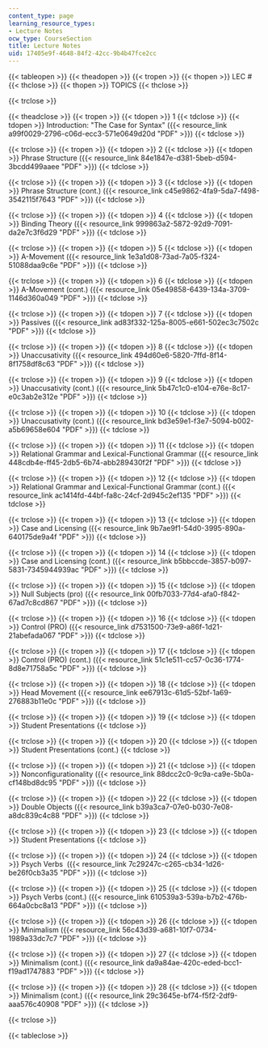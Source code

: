 ```yaml
---
content_type: page
learning_resource_types:
- Lecture Notes
ocw_type: CourseSection
title: Lecture Notes
uid: 17405e9f-4648-84f2-42cc-9b4b47fce2cc
---
```


{{< tableopen >}}
{{< theadopen >}}
{{< tropen >}}
{{< thopen >}}
LEC #
{{< thclose >}}
{{< thopen >}}
TOPICS
{{< thclose >}}

{{< trclose >}}

{{< theadclose >}}
{{< tropen >}}
{{< tdopen >}}
1
{{< tdclose >}}
{{< tdopen >}}
Introduction: "The Case for Syntax" ({{< resource_link a99f0029-2796-c06d-ecc3-571e0649d20d "PDF" >}})
{{< tdclose >}}

{{< trclose >}}
{{< tropen >}}
{{< tdopen >}}
2
{{< tdclose >}}
{{< tdopen >}}
Phrase Structure ({{< resource_link 84e1847e-d381-5beb-d594-3bcdd499aaee "PDF" >}})
{{< tdclose >}}

{{< trclose >}}
{{< tropen >}}
{{< tdopen >}}
3
{{< tdclose >}}
{{< tdopen >}}
Phrase Structure (cont.) ({{< resource_link c45e9862-4fa9-5da7-f498-3542115f7643 "PDF" >}})
{{< tdclose >}}

{{< trclose >}}
{{< tropen >}}
{{< tdopen >}}
4
{{< tdclose >}}
{{< tdopen >}}
Binding Theory ({{< resource_link 999863a2-5872-92d9-7091-da2e7c3f6d29 "PDF" >}})
{{< tdclose >}}

{{< trclose >}}
{{< tropen >}}
{{< tdopen >}}
5
{{< tdclose >}}
{{< tdopen >}}
A-Movement ({{< resource_link 1e3a1d08-73ad-7a05-f324-51088daa9c6e "PDF" >}})
{{< tdclose >}}

{{< trclose >}}
{{< tropen >}}
{{< tdopen >}}
6
{{< tdclose >}}
{{< tdopen >}}
A-Movement (cont.) ({{< resource_link 05e49858-6439-134a-3709-1146d360a049 "PDF" >}})
{{< tdclose >}}

{{< trclose >}}
{{< tropen >}}
{{< tdopen >}}
7
{{< tdclose >}}
{{< tdopen >}}
Passives ({{< resource_link ad83f332-125a-8005-e661-502ec3c7502c "PDF" >}})
{{< tdclose >}}

{{< trclose >}}
{{< tropen >}}
{{< tdopen >}}
8
{{< tdclose >}}
{{< tdopen >}}
Unaccusativity ({{< resource_link 494d60e6-5820-7ffd-8f14-8f1758df8c63 "PDF" >}})
{{< tdclose >}}

{{< trclose >}}
{{< tropen >}}
{{< tdopen >}}
9
{{< tdclose >}}
{{< tdopen >}}
Unaccusativity (cont.) ({{< resource_link 5b47c1c0-e104-e76e-8c17-e0c3ab2e312e "PDF" >}})
{{< tdclose >}}

{{< trclose >}}
{{< tropen >}}
{{< tdopen >}}
10
{{< tdclose >}}
{{< tdopen >}}
Unaccusativity (cont.) ({{< resource_link bd3e59e1-f3e7-5094-b002-a5b69658e604 "PDF" >}})
{{< tdclose >}}

{{< trclose >}}
{{< tropen >}}
{{< tdopen >}}
11
{{< tdclose >}}
{{< tdopen >}}
Relational Grammar and Lexical-Functional Grammar ({{< resource_link 448cdb4e-ff45-2db5-6b74-abb289430f2f "PDF" >}})
{{< tdclose >}}

{{< trclose >}}
{{< tropen >}}
{{< tdopen >}}
12
{{< tdclose >}}
{{< tdopen >}}
Relational Grammar and Lexical-Functional Grammar (cont.) ({{< resource_link ac1414fd-44bf-fa8c-24cf-2d945c2ef135 "PDF" >}})
{{< tdclose >}}

{{< trclose >}}
{{< tropen >}}
{{< tdopen >}}
13
{{< tdclose >}}
{{< tdopen >}}
Case and Licensing ({{< resource_link 9b7ae9f1-54d0-3995-890a-640175de9a4f "PDF" >}})
{{< tdclose >}}

{{< trclose >}}
{{< tropen >}}
{{< tdopen >}}
14
{{< tdclose >}}
{{< tdopen >}}
Case and Licensing (cont.) ({{< resource_link b5bbccde-3857-b097-5831-7345944939ac "PDF" >}})
{{< tdclose >}}

{{< trclose >}}
{{< tropen >}}
{{< tdopen >}}
15
{{< tdclose >}}
{{< tdopen >}}
Null Subjects (pro) ({{< resource_link 00fb7033-77d4-afa0-f842-67ad7c8cd867 "PDF" >}})
{{< tdclose >}}

{{< trclose >}}
{{< tropen >}}
{{< tdopen >}}
16
{{< tdclose >}}
{{< tdopen >}}
Control (PRO) ({{< resource_link d7531500-73e9-a86f-1d21-21abefada067 "PDF" >}})
{{< tdclose >}}

{{< trclose >}}
{{< tropen >}}
{{< tdopen >}}
17
{{< tdclose >}}
{{< tdopen >}}
Control (PRO) (cont.) ({{< resource_link 51c1e511-cc57-0c36-1774-8d8e71758a5c "PDF" >}})
{{< tdclose >}}

{{< trclose >}}
{{< tropen >}}
{{< tdopen >}}
18
{{< tdclose >}}
{{< tdopen >}}
Head Movement ({{< resource_link ee67913c-61d5-52bf-1a69-276883b11e0c "PDF" >}})
{{< tdclose >}}

{{< trclose >}}
{{< tropen >}}
{{< tdopen >}}
19
{{< tdclose >}}
{{< tdopen >}}
Student Presentations
{{< tdclose >}}

{{< trclose >}}
{{< tropen >}}
{{< tdopen >}}
20
{{< tdclose >}}
{{< tdopen >}}
Student Presentations (cont.)
{{< tdclose >}}

{{< trclose >}}
{{< tropen >}}
{{< tdopen >}}
21
{{< tdclose >}}
{{< tdopen >}}
Nonconfigurationality ({{< resource_link 88dcc2c0-9c9a-ca9e-5b0a-cf148bd8dc95 "PDF" >}})
{{< tdclose >}}

{{< trclose >}}
{{< tropen >}}
{{< tdopen >}}
22
{{< tdclose >}}
{{< tdopen >}}
Double Objects ({{< resource_link b39a3ca7-07e0-b030-7e08-a8dc839c4c88 "PDF" >}})
{{< tdclose >}}

{{< trclose >}}
{{< tropen >}}
{{< tdopen >}}
23
{{< tdclose >}}
{{< tdopen >}}
Student Presentations
{{< tdclose >}}

{{< trclose >}}
{{< tropen >}}
{{< tdopen >}}
24
{{< tdclose >}}
{{< tdopen >}}
Psych Verbs  ({{< resource_link 7c29247c-c265-cb34-1d26-be26f0cb3a35 "PDF" >}})
{{< tdclose >}}

{{< trclose >}}
{{< tropen >}}
{{< tdopen >}}
25
{{< tdclose >}}
{{< tdopen >}}
Psych Verbs (cont.) ({{< resource_link 610539a3-539a-b7b2-476b-664a0cbc8a13 "PDF" >}})
{{< tdclose >}}

{{< trclose >}}
{{< tropen >}}
{{< tdopen >}}
26
{{< tdclose >}}
{{< tdopen >}}
Minimalism ({{< resource_link 56c43d39-a681-10f7-0734-1989a33dc7c7 "PDF" >}})
{{< tdclose >}}

{{< trclose >}}
{{< tropen >}}
{{< tdopen >}}
27
{{< tdclose >}}
{{< tdopen >}}
Minimalism (cont.) ({{< resource_link da9a84ae-420c-eded-bcc1-f19ad1747883 "PDF" >}})
{{< tdclose >}}

{{< trclose >}}
{{< tropen >}}
{{< tdopen >}}
28
{{< tdclose >}}
{{< tdopen >}}
Minimalism (cont.) ({{< resource_link 29c3645e-bf74-f5f2-2df9-aaa576c40908 "PDF" >}})
{{< tdclose >}}

{{< trclose >}}

{{< tableclose >}}